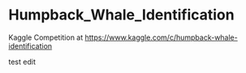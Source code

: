 # Humpback_Whale_Identification
Kaggle Competition at https://www.kaggle.com/c/humpback-whale-identification 

test edit
